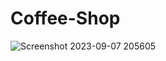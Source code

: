# Coffee-Shop
![Screenshot 2023-09-07 205605](https://github.com/saran-softdev/Coffee-Shop/assets/141209490/ae40127c-8708-4d4e-83ab-27823d18aa72)

